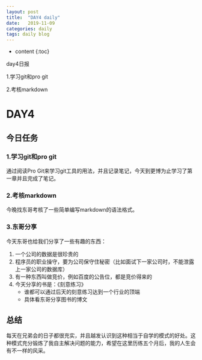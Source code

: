 ```yaml
---
layout: post
title:  "DAY4 daily"
date:   2019-11-09
categories: daily
tags: daily blog
---
```


* content
{:toc}

day4日报

1.学习git和pro git

2.考核markdown








<!-- ![燕十八](http://7q5cdt.com1.z0.glb.clouddn.com/teach-girlfriend-html-18swallows.png) -->
# DAY4

## 今日任务

### 1.学习git和pro git

通过阅读Pro Git来学习git工具的用法，并且记录笔记，今天到更博为止学习了第一章并且完成了笔记。

### 2.考核markdown

今晚找东哥考核了一些简单编写markdown的语法格式。

### 3.东哥分享

今天东哥也给我们分享了一些有趣的东西：
1. 一个公司的数据是很珍贵的
2. 程序员的职业操守，要为公司保守住秘密（比如面试下一家公司时，不能泄露上一家公司的数据库）
3. 有一种东西叫做竞价，例如百度的公告位，都是竞价得来的
4. 今天分享的书是：《刻意练习》
    * 谁都可以通过后天的刻意练习达到一个行业的顶端
    * 具体看东哥分享图书的博文

## 总结
每天在兄弟会的日子都很充实，并且越发认识到这种相当于自学的模式的好处。这种模式充分锻炼了我自主解决问题的能力，希望在这里历练五个月后，我的人生会有不一样的风采。






